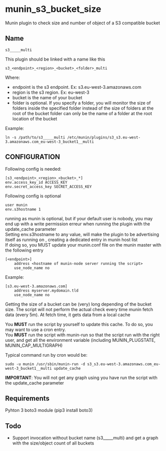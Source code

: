 # munin_s3_bucket_size
Munin plugin to check size and number of object of a S3 compatible bucket

## Name

    s3_____multi

This plugin should be linked with a name like this

    s3_<endpoint>_<region>_<bucket>_<folder>_multi

Where:
- endpoint is the s3 endpoint. Ex: s3.eu-west-3.amazonaws.com
- region is the s3 region. Ex: eu-west-3
- bucket is the name of your bucket
- folder is optional.
  If you specify a folder, you will monitor the size of folders inside the specified folder instead of the size of folders at the root of the bucket 
  folder can only be the name of a folder at the root location of the bucket

Example:

    ln -s /path/to/s3_____multi /etc/munin/plugins/s3_s3.eu-west-3.amazonaws.com_eu-west-3_bucket1__multi

## CONFIGURATION

Following config is needed:

    [s3_<endpoint>_<region>_<bucket>_*]
    env.access_key_id ACCESS_KEY
    env.secret_access_key SECRET_ACCESS_KEY

Following config is optional

    user munin
	env.s3hostname 1

running as munin is optional, but if your default user is nobody, you may end up with a write permission erreur when running the plugin with the update_cache parameter  
Setting env.s3hostname to any value, will make the plugin to be advertising itself as running on <endpoint>, creating a dedicated entry in munin host list  
If doing so, you MUST update your munin.conf file on the munin master with the following entry

    [<endpoint>]
        address <hostname of munin-node server running the script>
        use_node_name no

Example:

    [s3.eu-west-3.amazonaws.com]
        address myserver.mydomain.tld
        use_node_name no

Getting the size of a bucket can be (very) long depending of the bucket size.
The script will not perform the actual check every time munin fetch data (every 5m). At fetch time, it gets data from a local cache

You **MUST** run the script by yourself to update this cache. To do so, you may want to use a cron entry.  
You **MUST** run the script with munin-run so that the script run with the right user, and get all the environment variable (including MUNIN_PLUGSTATE, MUNIN_CAP_MULTIGRAPH)

Typical command run by cron would be:

    sudo -u munin /usr/sbin/munin-run -d s3_s3.eu-west-3.amazonaws.com_eu-west-3_bucket1__multi update_cache

**IMPORTANT**: You will not get any graph using you have run the script with the update_cache parameter

## Requirements

Pyhton 3
boto3 module (pip3 install boto3)

## Todo

- Support invocation without bucket name (s3_<endpoint>_<region>___multi) and get a graph with the size/object count of all buckets
